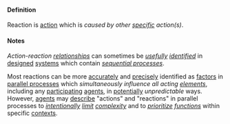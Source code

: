 #### Definition

Reaction is [action](https://github.com/gcassel/Modular-Organization-Terminology/blob/master/terms/action.md) which is *caused by other [specific](https://github.com/gcassel/Modular-Organization-Terminology/blob/master/terms/specific.md) action(s)*.
 
#### Notes

*Action-reaction [relationships](https://github.com/gcassel/Modular-Organization-Terminology/blob/master/terms/relate.md)* can sometimes be *[usefully](https://github.com/gcassel/Modular-Organization-Terminology/blob/master/terms/use.md) [identified](https://github.com/gcassel/Modular-Organization-Terminology/blob/master/terms/identify.md)* in [designed](https://github.com/gcassel/Modular-Organization-Terminology/blob/master/terms/design.md) [systems](https://github.com/gcassel/Modular-Organization-Terminology/blob/master/terms/system.md) which contain *[sequential processes](https://github.com/gcassel/Modular-Organization-Terminology/blob/master/compound-terms/sequential-process.md)*.  

Most reactions can be more [accurately](https://github.com/gcassel/Modular-Organization-Terminology/blob/master/terms/accuracy.md) and [precisely](https://github.com/gcassel/Modular-Organization-Terminology/blob/master/terms/specialize.md) identified as [factors](https://github.com/gcassel/Modular-Organization-Terminology/blob/master/terms/factor.md) in [parallel processes](https://github.com/gcassel/Modular-Organization-Terminology/blob/master/compound-terms/parallel-process.md) which *simultaneously influence all acting [elements](https://github.com/gcassel/Modular-Organization-Terminology/blob/master/terms/element.md)*, including any [participating](https://github.com/gcassel/Modular-Organization-Terminology/blob/master/terms/participate.md) [agents](https://github.com/gcassel/Modular-Organization-Terminology/blob/master/terms/agent.md), in [potentially](https://github.com/gcassel/Modular-Organization-Terminology/blob/master/terms/potential.md) *unpredictable* ways.  However, [agents](https://github.com/gcassel/Modular-Organization-Terminology/blob/master/terms/agent.md) may [describe](https://github.com/gcassel/Modular-Organization-Terminology/blob/master/terms/describe.md) "actions" and "reactions" in parallel processes to *[intentionally](https://github.com/gcassel/Modular-Organization-Terminology/blob/master/terms/intend.md) [limit](https://github.com/gcassel/Modular-Organization-Terminology/blob/master/terms/limit.md) [complexity](https://github.com/gcassel/Modular-Organization-Terminology/blob/master/terms/complexity.md)* and to *[prioritize](https://github.com/gcassel/Modular-Organization-Terminology/blob/master/terms/prioritize.md) [functions](https://github.com/gcassel/Modular-Organization-Terminology/blob/master/terms/function.md)* within specific [contexts](https://github.com/gcassel/Modular-Organization-Terminology/blob/master/terms/context.md). 

